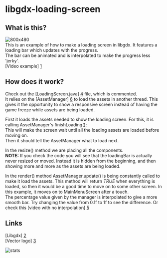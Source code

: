 libgdx-loading-screen
=====================

What is this?
-------------

![800x480](https://raw.github.com/Matsemann/libgdx-loading-screen/master/Main/workfiles/800x480.png)  
This is an example of how to make a loading screen in libgdx. It features a loading bar which updates with the progress.  
The bar can be animated and is interpolated to make the progress less 'jerky'.  
[Video example] [1]

How does it work?
-----------------

Check out the [LoadingScreen.java] [4] file, which is commented.  
It relies on the [AssetManager] [6] to load the assets in another thread. This gives it the opportunity to show a responsive
screen instead of having the game freeze while assets are being loaded.  
  
First it loads the assets needed to show the loading screen. For this, it is calling AssetManager's finishLoading();  
This will make the screen wait until all the loading assets are loaded before moving on.  
Then it should tell the AssetManager what to load next.  
  
In the resize() method we are placing all the components.  
**NOTE:** If you check the code you will see that the loadingBar is actually never resized or moved. Instead it is hidden
from the beginning, and then showing more and more as the assets are being loaded.  
  
In the render() method AssetManager.update() is being constantly called to make it load the assets. This method will return *TRUE*
when everything is loaded, so then it would be a good time to move on to some other screen. In this example, it moves on to MainMenuScreen
after a touch.  
The percentage value given by the manager is interpolated to give a more smooth bar. Try changing the value from 0.1f to 1f to see the difference.
Or check this [video with no interpolation] [5]



Links
-----

[Libgdx] [2]  
[Vector logo] [3]



![stats](http://matsemann.com/host/libgdx/statpixel.png)  

  [1]: http://www.youtube.com/watch?v=gpI2U_9jDak "YouTube"
  [2]: http://libgdx.badlogicgames.com/ "Libgdx home"
  [3]: http://bioboblog.blogspot.no/2012/08/vector-libgdx-logo.html
  [4]: https://github.com/Matsemann/libgdx-loading-screen/blob/master/Main/src/com/matsemann/libgdxloadingscreen/screen/LoadingScreen.java
  [5]: http://www.youtube.com/watch?v=pyZwkYVHEyI
  [6]: http://code.google.com/p/libgdx/wiki/AssetManager

